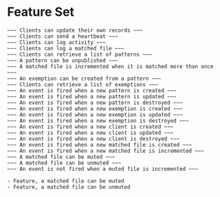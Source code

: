 # Feature Set

~~~ Clients can self-register ~~~
~~~ Clients can update their own records ~~~
~~~ Clients can send a heartbeat ~~~
~~~ Clients can log activity ~~~
~~~ Clients can log a matched file ~~~
~~~ Clients can retrieve a list of patterns ~~~
~~~ A pattern can be unpublished ~~~
~~~ A matched file is incremented when it is matched more than once ~~~
~~~ An exemption can be created from a pattern ~~~
~~~ Clients can retrieve a list of exemptions ~~~
~~~ An event is fired when a new pattern is created ~~~
~~~ An event is fired when a new pattern is updated ~~~
~~~ An event is fired when a new pattern is destroyed ~~~
~~~ An event is fired when a new exemption is created ~~~
~~~ An event is fired when a new exemption is updated ~~~
~~~ An event is fired when a new exemption is destroyed ~~~
~~~ An event is fired when a new client is created ~~~
~~~ An event is fired when a new client is updated ~~~
~~~ An event is fired when a new client is destroyed ~~~
~~~ An event is fired when a new matched file is created ~~~
~~~ An event is fired when a new matched file is incremented ~~~
~~~ A matched file can be muted ~~~
~~~ A matched file can be unmuted ~~~
~~~ An event is not fired when a muted file is incremented ~~~

- Feature, a matched file can be muted
- Feature, a matched file can be unmuted